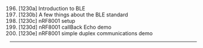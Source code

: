 196. [1230a] Introduction to BLE
197. [1230b] A few things about the BLE standard
198. [1230c] nRF8001 setup
199. [1230d] nRF8001 callBack Echo demo
200. [1230e] nRF8001 simple duplex communications demo

---
